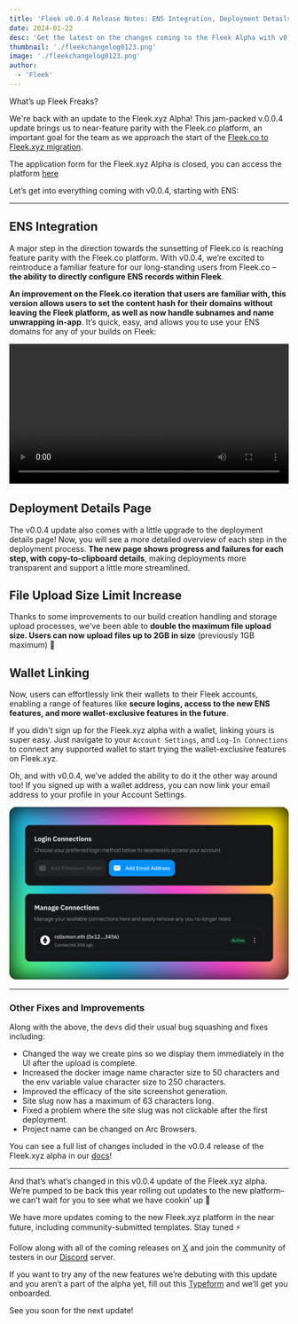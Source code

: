 ```yaml
---
title: 'Fleek v0.0.4 Release Notes: ENS Integration, Deployment Details, File Upload Size Limit Increase, and more'
date: 2024-01-22
desc: 'Get the latest on the changes coming to the Fleek Alpha with v0.0.4, including ENS Integration, Deployment Details, File Upload Size Limit and more!'
thumbnail: './fleekchangelog0123.png'
image: './fleekchangelog0123.png'
author:
  - 'Fleek'
---
```


What’s up Fleek Freaks?

We're back with an update to the Fleek.xyz Alpha! This jam-packed v.0.0.4 update brings us to near-feature parity with the Fleek.co platform, an important goal for the team as we approach the start of the [Fleek.co to Fleek.xyz migration](/blog/announcements/fleek-co-to-fleek-xyz-migration-details/).

The application form for the Fleek.xyz Alpha is closed, you can access the platform [here](https://fleek.xyz/dashboard)

Let’s get into everything coming with v0.0.4, starting with ENS:

---

## ENS Integration

A major step in the direction towards the sunsetting of Fleek.co is reaching feature parity with the Fleek.co platform. With v0.0.4, we’re excited to reintroduce a familiar feature for our long-standing users from Fleek.co – **the ability to directly configure ENS records within Fleek**.

**An improvement on the Fleek.co iteration that users are familiar with, this version allows users to set the content hash for their domains without leaving the Fleek platform, as well as now handle subnames and name unwrapping in-app**. It’s quick, easy, and allows you to use your ENS domains for any of your builds on Fleek:

<video width="100%" height="auto" autoplay loop controls>
 <source src="./ens_automatic_setup.mp4" type="video/mp4">
 Your browser does not support the video tag.
</video>

## Deployment Details Page

The v0.0.4 update also comes with a little upgrade to the deployment details page! Now, you will see a more detailed overview of each step in the deployment process. **The new page shows progress and failures for each step, with copy-to-clipboard details**, making deployments more transparent and support a little more streamlined.

## File Upload Size Limit Increase

Thanks to some improvements to our build creation handling and storage upload processes, we’ve been able to **double the maximum file upload size. Users can now upload files up to 2GB in size** (previously 1GB maximum) 🤙

## Wallet Linking

Now, users can effortlessly link their wallets to their Fleek accounts, enabling a range of features like **secure logins, access to the new ENS features, and more wallet-exclusive features in the future**.

If you didn't sign up for the Fleek.xyz alpha with a wallet, linking yours is super easy. Just navigate to your `Account Settings`, and `Log-In Connections` to connect any supported wallet to start trying the wallet-exclusive features on Fleek.xyz.

Oh, and with v0.0.4, we’ve added the ability to do it the other way around too! If you signed up with a wallet address, you can now link your email address to your profile in your Account Settings.

![Log-In Connection](./Log-in-connections.png)

---

### Other Fixes and Improvements

Along with the above, the devs did their usual bug squashing and fixes including:

- Changed the way we create pins so we display them immediately in the UI after the upload is complete.
- Increased the docker image name character size to 50 characters and the env variable value character size to 250 characters.
- Improved the efficacy of the site screenshot generation.
- Site slug now has a maximum of 63 characters long.
- Fixed a problem where the site slug was not clickable after the first deployment.
- Project name can be changed on Arc Browsers.

You can see a full list of changes included in the v0.0.4 release of the Fleek.xyz alpha in our [docs](/docs/)!

---

And that’s what’s changed in this v0.0.4 update of the Fleek.xyz alpha. We’re pumped to be back this year rolling out updates to the new platform– we can’t wait for you to see what we have cookin’ up 🤙

We have more updates coming to the new Fleek.xyz platform in the near future, including community-submitted templates. Stay tuned ⚡

Follow along with all of the coming releases on [X](https://twitter.com/fleek) and join the community of testers in our [Discord](https://discord.gg/fleek) server.

If you want to try any of the new features we’re debuting with this update and you aren’t a part of the alpha yet, fill out this [Typeform](https://fleekxyz.typeform.com/alpha-access) and we’ll get you onboarded.

See you soon for the next update!
